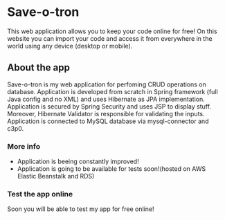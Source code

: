 # Save-o-tron

This web application allows you to keep your code online for free!
On this website you can import your code and access it from everywhere in the world using any device (desktop or mobile).

## About the app

Save-o-tron is my web application for perfoming CRUD operations on database.
Application is developed from scratch in Spring framework (full Java config and no XML) and uses Hibernate as JPA implementation. Application is secured by Spring Security and uses JSP to display stuff. Moreover, Hibernate Validator is responsible for validating the inputs. Application is connected to MySQL database via mysql-connector and c3p0.

### More info

 - Application is beeing constantly improved!
 - Application is going to be available for tests soon!(hosted on AWS Elastic Beanstalk and RDS)

### Test the app online

Soon you will be able to test my app for free online!




 